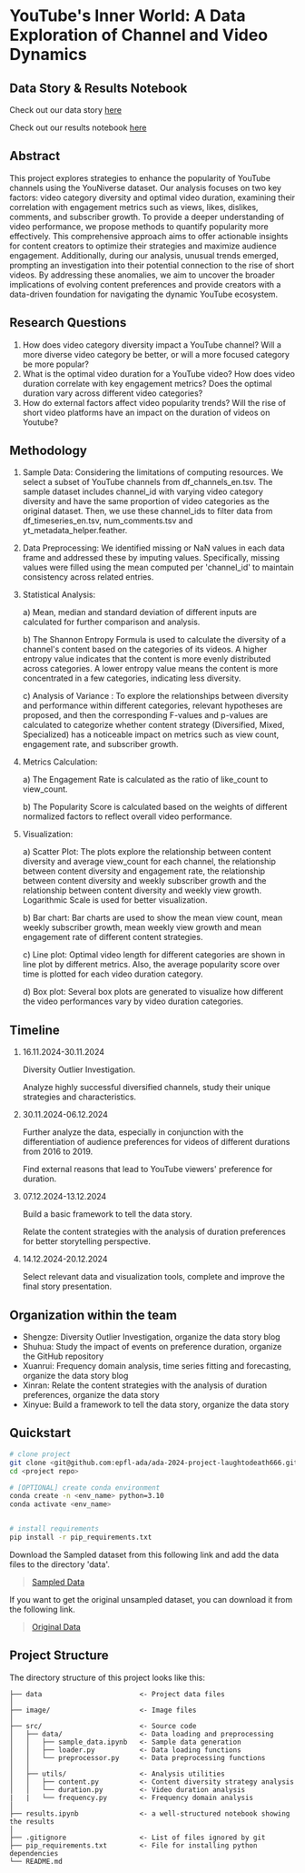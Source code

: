 # YouTube's Inner World: A Data Exploration of Channel and Video Dynamics

## Data Story & Results Notebook

Check out our data story [here](https://necojac.github.io/ada-story/)

Check out our results notebook [here](https://github.com/epfl-ada/ada-2024-project-laughtodeath666/blob/main/results.ipynb)

## Abstract

This project explores strategies to enhance the popularity of YouTube channels using the YouNiverse dataset. Our analysis focuses on two key factors: video category diversity and optimal video duration, examining their correlation with engagement metrics such as views, likes, dislikes, comments, and subscriber growth. To provide a deeper understanding of video performance, we propose methods to quantify popularity more effectively. This comprehensive approach aims to offer actionable insights for content creators to optimize their strategies and maximize audience engagement. Additionally, during our analysis, unusual trends emerged, prompting an investigation into their potential connection to the rise of short videos. By addressing these anomalies, we aim to uncover the broader implications of evolving content preferences and provide creators with a data-driven foundation for navigating the dynamic YouTube ecosystem.

## Research Questions
1. How does video category diversity impact a YouTube channel? Will a more diverse video category be better, or will a more focused category be more popular?
2. What is the optimal video duration for a YouTube video? How does video duration correlate with key engagement metrics? Does the optimal duration vary across different video categories?
3. How do external factors affect video popularity trends? Will the rise of short video platforms have an impact on the duration of videos on Youtube?

## Methodology
1. Sample Data: Considering the limitations of computing resources. We select a subset of YouTube channels from df_channels_en.tsv. The sample dataset includes channel_id with varying video category diversity and have the same proportion of video categories as the original dataset. Then, we use these channel_ids to filter data from df_timeseries_en.tsv, num_comments.tsv and yt_metadata_helper.feather.

1. Data Preprocessing: We identified missing or NaN values in each data frame and addressed these by imputing values. Specifically, missing values were filled using the mean computed per 'channel_id' to maintain consistency across related entries.

1. Statistical Analysis: 

   a) Mean, median and standard deviation of different inputs are calculated for further comparison and analysis.

   b) The Shannon Entropy Formula is used to calculate the diversity of a channel's content based on the categories of its videos.  A higher entropy value indicates that the content is more evenly distributed across categories. A lower entropy value means the content is more concentrated in a few categories, indicating less diversity.

   c) Analysis of Variance : To explore the relationships between diversity and performance within different categories, relevant hypotheses are proposed, and then the corresponding F-values and p-values are calculated to categorize whether content strategy (Diversified, Mixed, Specialized) has a noticeable impact on metrics such as view count, engagement rate, and subscriber growth. 

1. Metrics Calculation: 

   a) The Engagement Rate is calculated as the ratio of like_count to view_count.

   b) The Popularity Score is calculated based on the weights of different normalized factors to reflect overall video performance.

1. Visualization: 

   a) Scatter Plot: The plots explore the relationship between content diversity and average view_count for each channel,  the relationship between content diversity and engagement rate, the relationship between content diversity and weekly subscriber growth and the relationship between content diversity and weekly view growth. Logarithmic Scale is used for better visualization.

   b) Bar chart: Bar charts are used to show the mean view count, mean weekly subscriber growth, mean weekly view growth and mean engagement rate of different content strategies.

   c) Line plot: Optimal video length for different categories are shown in line plot by different metrics. Also, the average popularity score over time is plotted for each video duration category.

   d) Box plot: Several box plots are generated to visualize how different the video performances vary by video duration categories.

## Timeline

1. 16.11.2024-30.11.2024

   Diversity Outlier Investigation.

   Analyze highly successful diversified channels, study their unique strategies and characteristics.

2. 30.11.2024-06.12.2024

   Further analyze the data, especially in conjunction with the differentiation of audience preferences for videos of different durations from 2016 to 2019. 

   Find external reasons that lead to YouTube viewers' preference for duration.

3. 07.12.2024-13.12.2024

   Build a basic framework to tell the data story. 

   Relate the content strategies with the analysis of duration preferences for better storytelling perspective.

4. 14.12.2024-20.12.2024

   Select relevant data and visualization tools, complete and improve the final story presentation.

## Organization within the team
- Shengze: Diversity Outlier Investigation, organize the data story blog
- Shuhua: Study the impact of events on preference duration, organize the GitHub repository
- Xuanrui: Frequency domain analysis, time series fitting and forecasting, organize the data story blog
- Xinran: Relate the content strategies with the analysis of duration preferences, organize the data story
- Xinyue: Build a framework to tell the data story, organize the data story


## Quickstart

```bash
# clone project
git clone <git@github.com:epfl-ada/ada-2024-project-laughtodeath666.git>
cd <project repo>

# [OPTIONAL] create conda environment
conda create -n <env_name> python=3.10 
conda activate <env_name>


# install requirements
pip install -r pip_requirements.txt
```

Download the Sampled dataset from this following link and add the data files to the directory 'data'.
> [Sampled Data](https://drive.google.com/drive/folders/1MgLEmq6yTFvKvjFenrXe93HaLlVR8xqw?usp=sharing)

If you want to get the original unsampled dataset, you can download it from the following link.
> [Original Data](https://github.com/epfl-dlab/YouNiverse/tree/master)

## Project Structure

The directory structure of this project looks like this:

```
├── data                        <- Project data files
│
├── image/                      <- Image files 
│   
├── src/                        <- Source code
│   ├── data/                   <- Data loading and preprocessing
│   │   ├── sample_data.ipynb   <- Sample data generation
│   │   ├── loader.py           <- Data loading functions
│   │   └── preprocessor.py     <- Data preprocessing functions
│   │
│   ├── utils/                  <- Analysis utilities
│   │   ├── content.py          <- Content diversity strategy analysis
│   │   └── duration.py         <- Video duration analysis
|   |   └── frequency.py        <- Frequency domain analysis
│
├── results.ipynb               <- a well-structured notebook showing the results
│
├── .gitignore                  <- List of files ignored by git
├── pip_requirements.txt        <- File for installing python dependencies
└── README.md
```

